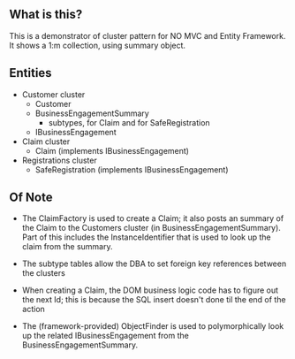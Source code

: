 ## What is this? ##

This is a demonstrator of cluster pattern for NO MVC and Entity Framework.  It shows a 1:m collection, using summary object.

## Entities ##

- Customer cluster
  - Customer
  - BusinessEngagementSummary
    - subtypes, for Claim and for SafeRegistration
  - IBusinessEngagement
- Claim cluster
  - Claim (implements IBusinessEngagement)
- Registrations cluster
  - SafeRegistration (implements IBusinessEngagement)

## Of Note ##

- The ClaimFactory is used to create a Claim; it also posts an summary of the Claim to the Customers cluster (in BusinessEngagementSummary).  Part of this includes the InstanceIdentifier that is used to look up the claim from the summary.

- The subtype tables allow the DBA to set foreign key references between the clusters

- When creating a Claim, the DOM business logic code has to figure out the next Id; this is because the SQL insert doesn't done til the end of the action

- The (framework-provided) ObjectFinder is used to polymorphically look up the related IBusinessEngagement from the BusinessEngagementSummary.
